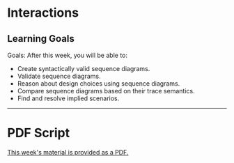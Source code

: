 
# Interactions

## Learning Goals




Goals: After this week, you will be able to:

- Create syntactically valid sequence diagrams.
- Validate sequence diagrams.
- Reason about design choices using sequence diagrams.
- Compare sequence diagrams based on their trace semantics.
- Find and resolve implied scenarios.


---

# PDF Script

<a class="arrow" href="files/sequence-diagrams.pdf">This week's material is provided as a PDF.</a>

